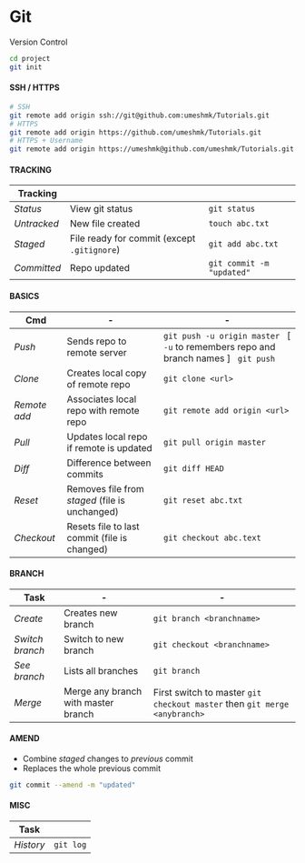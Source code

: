 # Git 
Version Control

```bash
cd project
git init
```

#### SSH / HTTPS

```bash
# SSH
git remote add origin ssh://git@github.com:umeshmk/Tutorials.git
# HTTPS
git remote add origin https://github.com/umeshmk/Tutorials.git
# HTTPS + Username
git remote add origin https://umeshmk@github.com/umeshmk/Tutorials.git
```

#### TRACKING

|Tracking |  |  |
|--- | --- | --- |
|*Status* | View git status | `git status` |
|*Untracked* | New file created | `touch abc.txt` |
|*Staged* | File ready for commit (except `.gitignore`) | `git add abc.txt` |
|*Committed* | Repo updated | `git commit -m "updated"` |

#### BASICS

|Cmd|-|-|
|-|-|-|
|*Push* | Sends repo to remote server | `git push -u origin master` &nbsp; [ `-u` to remembers repo and branch names ] &nbsp; `git push` |
|*Clone* | Creates local copy of remote repo | `git clone <url>` 
|*Remote add* | Associates local repo with remote repo | `git remote add origin <url>`|
|*Pull*| Updates local repo if remote is updated | `git pull origin master` |
|*Diff*| Difference between commits | `git diff HEAD` |
|*Reset*| Removes file from *staged* (file is unchanged) | `git reset abc.txt` |
|*Checkout*| Resets file to last commit (file is changed) | `git checkout abc.text` |

#### BRANCH

| Task | - | - |
| - | - | - |
| *Create* | Creates new branch | `git branch <branchname>` |
| *Switch branch* | Switch to new branch | `git checkout <branchname>` |
| *See branch* | Lists all branches | `git branch` |
| *Merge* | Merge any branch with master branch | First switch to master `git checkout master` then `git merge <anybranch>` |

#### AMEND

- Combine *staged* changes to *previous* commit
- Replaces the whole previous commit

```bash
git commit --amend -m "updated"
```

#### MISC

|Task| |
|-|-|
| *History* | `git log` |
